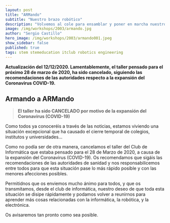 ```yaml
---
layout: post
title: "ARMando"
subtitle: "Nuestro brazo robótico"
description: "Volvemos al cole para ensamblar y poner en marcha nuestro propio brazo robótico, ARMando."
image: /img/workshops/2003/armando.jpg
author: "Sergio Castillo"
hero_image: /img/workshops/2003/armando001.jpeg
show_sidebar: false
published: true
tags: stem stemeducation itclub robotics engineering
---
```


**Actualización del 12/12/2020. Lamentablemente, el taller pensado para el próximo 28 de marzo de 2020, ha sido cancelado, siguiendo las recomendaciones de las autoridades respecto a la expansión del Coronavirus COVID-19.**

## Armando a ARMando

> **El taller ha sido CANCELADO por motivo de la expansión del Coronavirus (COVID-19)**

Como todos ya conoceréis a través de las noticias, estamos viviendo una situación excepcional que ha causado el cierre temporal de colegios, institutos y universidades...

Como no podía ser de otra manera, cancelamos el taller del Club de Informática que estaba pensado para el 28 de Marzo de 2020, a causa de la expansión del Coronavirus (COVID-19). Os recomendamos que sigáis las recomendaciones de las autoridades de sanidad y nos responsabilicemos entre todos para que esta situación pase lo más rápido posible y con las menores afecciones posibles.

Permitidnos que os enviemos mucho ánimo para todos, y que os transmitamos, desde el club de informática, nuestro deseo de que toda esta situación se disipe rápidamente y podamos volver a reunirnos para aprender más cosas relacionadas con la informática, la robótica, y la electrónica.

Os avisaremos tan pronto como sea posible.
